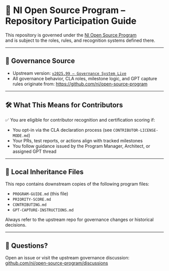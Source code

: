 # 📘 NI Open Source Program – Repository Participation Guide

This repository is governed under the [NI Open Source Program](https://github.com/ni/open-source-program)  
and is subject to the roles, rules, and recognition systems defined there.

---

## 🧭 Governance Source

- Upstream version: [`v2025.99 – Governance System Live`](https://github.com/ni/open-source-program/releases/tag/v2025.99)
- All governance behavior, CLA roles, milestone logic, and GPT capture rules originate from:
  https://github.com/ni/open-source-program

---

## 🛠️ What This Means for Contributors

✅ You are eligible for contributor recognition and certification scoring if:
- You opt-in via the CLA declaration process (see `CONTRIBUTOR-LICENSE-MODE.md`)
- Your PRs, test reports, or actions align with tracked milestones
- You follow guidance issued by the Program Manager, Architect, or assigned GPT thread

---

## 📜 Local Inheritance Files

This repo contains downstream copies of the following program files:

- `PROGRAM-GUIDE.md` (this file)
- `PRIORITY-SCORE.md`
- `CONTRIBUTING.md`
- `GPT-CAPTURE-INSTRUCTIONS.md`

Always refer to the upstream repo for governance changes or historical decisions.

---

## 🧠 Questions?

Open an issue or visit the upstream governance discussion:  
[github.com/ni/open-source-program/discussions](https://github.com/ni/open-source-program/discussions)
